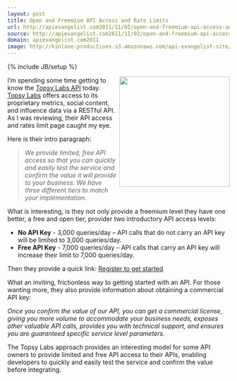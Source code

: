 ```yaml
---
layout: post
title: Open and Freemium API Access and Rate Limits
url: http://apievangelist.com2011/11/02/open-and-freemium-api-access-and-rate-limits/
source: http://apievangelist.com2011/11/02/open-and-freemium-api-access-and-rate-limits/
domain: apievangelist.com2011
image: http://kinlane-productions.s3.amazonaws.com/api-evangelist-site/blog/top-labs-logo.jpg
---
```

{% include JB/setup %}<p>
     <a title="Topsy Labs" href="http://topsylabs.com/"><img src="http://kinlane-productions.s3.amazonaws.com/api-evangelist/topsy/top-labs-logo.jpg"  width="250" align="right" /></a>
</p>
<p>
     I’m spending some time getting to know the <a href="http://topsylabs.com/products/api/">Topsy Labs API</a> today. <a title="Topsy Labs" href="http://topsylabs.com/">Topsy Labs</a> offers access to its proprietary metrics, social content, and influence data via a RESTful API. As I was reviewing, their API access and rates limit page caught my eye.
</p>
<p>
     Here is their intro paragraph:
</p>
<blockquote>
     <em>We provide limited, free API access so that you can quickly and easily test the service and confirm the value it will provide to your business. We have three different tiers to match your implementation.</em>
</blockquote>
<p>
     What is interesting, is they not only provide a freemium level they have one better, a free and open tier, provider two introductory API access levels:
</p>
<ul>
     <li>
          <strong>No API Key</strong> - 3,000 queries/day – API calls that do not carry an API key will be limited to 3,000 queries/day.
     </li>
     <li>
          <strong>Free API Key</strong> - 7,000 queries/day – API calls that carry an API key will increase their limit to 7,000 queries/day.
     </li>
</ul>
<p>
     Then they provide a quick link: <a title="Register to get Started" href="http://manage.topsy.com/app/create">Register to get started</a>
</p>
<p>
     What an inviting, frictionless way to getting started with an API. For those wanting more, they also provide information about obtaining a commercial API key:
</p>
<p>
     <em>Once you confirm the value of our API, you can get a commercial license, giving you more volume to accommodate your business needs, exposes other valuable API calls, provides you with technical support, and ensures you are guaranteed specific service level parameters.</em>
</p>
<p>
     The Topsy Labs approach provides an interesting model for some API owners to provide limited and free API access to their APIs, enabling developers to quickly and easily test the service and confirm the value before integrating.
</p>
